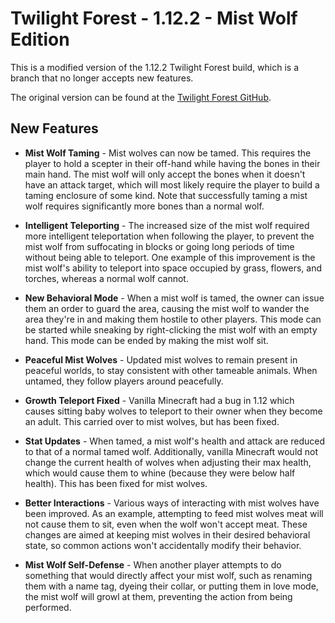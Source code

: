Twilight Forest - 1.12.2 - Mist Wolf Edition
==============

This is a modified version of the 1.12.2 Twilight Forest build, which is a branch that no longer accepts new features.

The original version can be found at the [Twilight Forest GitHub](https://github.com/TeamTwilight/twilightforest/tree/1.12.x).

## New Features
- **Mist Wolf Taming** - Mist wolves can now be tamed. This requires the player to hold a scepter in their off-hand while having the bones in their main hand. The mist wolf will only accept the bones when it doesn't have an attack target, which will most likely require the player to build a taming enclosure of some kind. Note that successfully taming a mist wolf requires significantly more bones than a normal wolf.

- **Intelligent Teleporting** - The increased size of the mist wolf required more intelligent teleportation when following the player, to prevent the mist wolf from suffocating in blocks or going long periods of time without being able to teleport. One example of this improvement is the mist wolf's ability to teleport into space occupied by grass, flowers, and torches, whereas a normal wolf cannot.

- **New Behavioral Mode** - When a mist wolf is tamed, the owner can issue them an order to guard the area, causing the mist wolf to wander the area they're in and making them hostile to other players. This mode can be started while sneaking by right-clicking the mist wolf with an empty hand. This mode can be ended by making the mist wolf sit.

- **Peaceful Mist Wolves** - Updated mist wolves to remain present in peaceful worlds, to stay consistent with other tameable animals. When untamed, they follow players around peacefully.

- **Growth Teleport Fixed** - Vanilla Minecraft had a bug in 1.12 which causes sitting baby wolves to teleport to their owner when they become an adult. This carried over to mist wolves, but has been fixed.

- **Stat Updates** - When tamed, a mist wolf's health and attack are reduced to that of a normal tamed wolf. Additionally, vanilla Minecraft would not change the current health of wolves when adjusting their max health, which would cause them to whine (because they were below half health). This has been fixed for mist wolves.

- **Better Interactions** - Various ways of interacting with mist wolves have been improved. As an example, attempting to feed mist wolves meat will not cause them to sit, even when the wolf won't accept meat. These changes are aimed at keeping mist wolves in their desired behavioral state, so common actions won't accidentally modify their behavior.

- **Mist Wolf Self-Defense** - When another player attempts to do something that would directly affect your mist wolf, such as renaming them with a name tag, dyeing their collar, or putting them in love mode, the mist wolf will growl at them, preventing the action from being performed.
